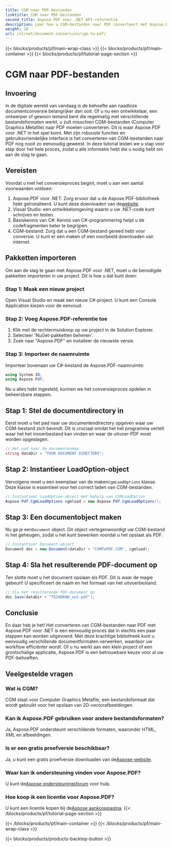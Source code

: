 ```yaml
---
title: CGM naar PDF-bestanden
linktitle: CGM naar PDF-bestanden
second_title: Aspose.PDF voor .NET API-referentie
description: Leer hoe u CGM-bestanden naar PDF converteert met Aspose.PDF voor .NET met deze stapsgewijze handleiding. Perfect voor zowel ontwikkelaars als ontwerpers.
weight: 20
url: /nl/net/document-conversion/cgm-to-pdf/
---
```


{{< blocks/products/pf/main-wrap-class >}}
{{< blocks/products/pf/main-container >}}
{{< blocks/products/pf/tutorial-page-section >}}

# CGM naar PDF-bestanden

## Invoering

In de digitale wereld van vandaag is de behoefte aan naadloze documentconversie belangrijker dan ooit. Of u nu een ontwikkelaar, een ontwerper of gewoon iemand bent die regelmatig met verschillende bestandsformaten werkt, u zult misschien CGM-bestanden (Computer Graphics Metafile) naar PDF moeten converteren. Dit is waar Aspose.PDF voor .NET in het spel komt. Met zijn robuuste functies en gebruiksvriendelijke interface is het converteren van CGM-bestanden naar PDF nog nooit zo eenvoudig geweest. In deze tutorial leiden we u stap voor stap door het hele proces, zodat u alle informatie hebt die u nodig hebt om aan de slag te gaan.

## Vereisten

Voordat u met het conversieproces begint, moet u aan een aantal voorwaarden voldoen:

1.  Aspose.PDF voor .NET: Zorg ervoor dat u de Aspose.PDF-bibliotheek hebt geïnstalleerd. U kunt deze downloaden van de[website](https://releases.aspose.com/pdf/net/).
2. Visual Studio: een ontwikkelomgeving waarin u uw .NET-code kunt schrijven en testen.
3. Basiskennis van C#: Kennis van C#-programmering helpt u de codefragmenten beter te begrijpen.
4. CGM-bestand: Zorg dat u een CGM-bestand gereed hebt voor conversie. U kunt er een maken of een voorbeeld downloaden van internet.

## Pakketten importeren

Om aan de slag te gaan met Aspose.PDF voor .NET, moet u de benodigde pakketten importeren in uw project. Dit is hoe u dat kunt doen:

### Stap 1: Maak een nieuw project

Open Visual Studio en maak een nieuw C#-project. U kunt een Console Application kiezen voor de eenvoud.

### Stap 2: Voeg Aspose.PDF-referentie toe

1. Klik met de rechtermuisknop op uw project in de Solution Explorer.
2. Selecteer 'NuGet-pakketten beheren'.
3. Zoek naar "Aspose.PDF" en installeer de nieuwste versie.

### Stap 3: Importeer de naamruimte

Importeer bovenaan uw C#-bestand de Aspose.PDF-naamruimte:

```csharp
using System.IO;
using Aspose.Pdf;
```

Nu u alles hebt ingesteld, kunnen we het conversieproces opdelen in beheersbare stappen.

## Stap 1: Stel de documentdirectory in

Eerst moet u het pad naar uw documentendirectory opgeven waar uw CGM-bestand zich bevindt. Dit is cruciaal omdat het het programma vertelt waar het het invoerbestand kan vinden en waar de uitvoer-PDF moet worden opgeslagen.

```csharp
// Het pad naar de documentenmap.
string dataDir = "YOUR DOCUMENT DIRECTORY";
```

## Stap 2: Instantieer LoadOption-object

 Vervolgens moet u een exemplaar van de maken`CgmLoadOptions` klasse. Deze klasse is essentieel voor het correct laden van CGM-bestanden.

```csharp
// Instantieer LoadOption-object met behulp van CGMLoadOption
Aspose.Pdf.CgmLoadOptions cgmload = new Aspose.Pdf.CgmLoadOptions();
```

## Stap 3: Een documentobject maken

 Nu ga je een`Document` object. Dit object vertegenwoordigt uw CGM-bestand in het geheugen, zodat u het kunt bewerken voordat u het opslaat als PDF.

```csharp
// Instantieer Document-object
Document doc = new Document(dataDir + "CGMToPDF.CGM", cgmload);
```

## Stap 4: Sla het resulterende PDF-document op

Ten slotte moet u het document opslaan als PDF. Dit is waar de magie gebeurt! U specificeert de naam en het formaat van het uitvoerbestand.

```csharp
// Sla het resulterende PDF-document op
doc.Save(dataDir + "TECHDRAW_out.pdf");
```

## Conclusie

En daar heb je het! Het converteren van CGM-bestanden naar PDF met Aspose.PDF voor .NET is een eenvoudig proces dat in slechts een paar stappen kan worden uitgevoerd. Met deze krachtige bibliotheek kunt u eenvoudig verschillende documentformaten verwerken, waardoor uw workflow efficiënter wordt. Of u nu werkt aan een klein project of een grootschalige applicatie, Aspose.PDF is een betrouwbare keuze voor al uw PDF-behoeften.

## Veelgestelde vragen

### Wat is CGM?
CGM staat voor Computer Graphics Metafile, een bestandsformaat dat wordt gebruikt voor het opslaan van 2D-vectorafbeeldingen.

### Kan ik Aspose.PDF gebruiken voor andere bestandsformaten?
Ja, Aspose.PDF ondersteunt verschillende formaten, waaronder HTML, XML en afbeeldingen.

### Is er een gratis proefversie beschikbaar?
 Ja, u kunt een gratis proefversie downloaden van de[Aspose-website](https://releases.aspose.com/).

### Waar kan ik ondersteuning vinden voor Aspose.PDF?
 U kunt de[Aspose ondersteuningsforum](https://forum.aspose.com/c/pdf/10) voor hulp.

### Hoe koop ik een licentie voor Aspose.PDF?
 U kunt een licentie kopen bij de[Aspose aankooppagina](https://purchase.aspose.com/buy).
{{< /blocks/products/pf/tutorial-page-section >}}

{{< /blocks/products/pf/main-container >}}
{{< /blocks/products/pf/main-wrap-class >}}

{{< blocks/products/products-backtop-button >}}
